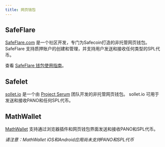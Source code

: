 ```yaml
---
title: 网页钱包
---
```


## SafeFlare
[SafeFlare.com](https://solflare.com/) 是一个社区开发，专门为Safecoin打造的非托管网页钱包。  SafeFlare 支持质押账户的创建和管理，并支持用户发送和接收任何类型的SPL代币。

查看 [SafeFlare 钱包使用指南](solflare.md)。

## Safelet
[sollet.io](https://www.sollet.io/) 是一个由 [Project Serum](https://projectserum.com/) 团队开发的非托管网页钱包。  sollet.io 可用于发送和接收PANO和任何SPL代币。

## MathWallet

[MathWallet](https://mathwallet.org/) 支持通过浏览器插件和网页钱包界面发送和接收PANO和SPL代币。

*请注意：MathWallet iOS和Android应用尚未支持PANO和SPL代币*
